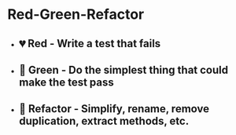 # Red-Green-Refactor
* ## &#x1F494; Red - Write a test that fails
* ## &#x1F49A; Green - Do the simplest thing that could make the test pass
* ## &#x1F499; Refactor - Simplify, rename, remove duplication, extract methods, etc.
